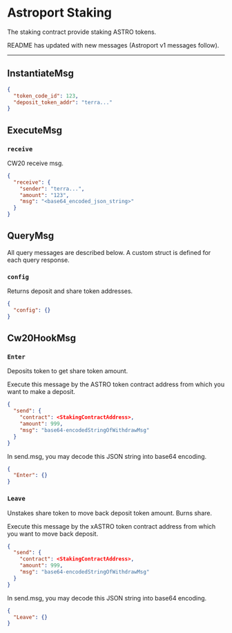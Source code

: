 # Astroport Staking

The staking contract provide staking ASTRO tokens.

README has updated with new messages (Astroport v1 messages follow).

---

## InstantiateMsg

```json
{
  "token_code_id": 123,
  "deposit_token_addr": "terra..."
}
```

## ExecuteMsg

### `receive`

CW20 receive msg.

```json
{
  "receive": {
    "sender": "terra...",
    "amount": "123",
    "msg": "<base64_encoded_json_string>"
  }
}
```

## QueryMsg

All query messages are described below. A custom struct is defined for each query response.

### `config`

Returns deposit and share token addresses.

```json
{
  "config": {}
}
```

## Cw20HookMsg

### `Enter`

Deposits token to get share token amount.

Execute this message by the ASTRO token contract address from which you want to make a deposit.
```json
{
  "send": {
    "contract": <StakingContractAddress>,
    "amount": 999,
    "msg": "base64-encodedStringOfWithdrawMsg"
  }
}
```

In send.msg, you may decode this JSON string into base64 encoding.
```json
{
  "Enter": {}
}
```

### `Leave`

Unstakes share token to move back deposit token amount. Burns share.

Execute this message by the xASTRO token contract address from which you want to move back deposit.
```json
{
  "send": {
    "contract": <StakingContractAddress>,
    "amount": 999,
    "msg": "base64-encodedStringOfWithdrawMsg"
  }
}
```

In send.msg, you may decode this JSON string into base64 encoding.
```json
{
  "Leave": {}
}
```
